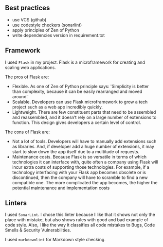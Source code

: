 ## Best practices

- use VCS (github)
- use codestyle checkers (sonarlint)
- apply principles of Zen of Python
- write dependencies version in requirement.txt

## Framework

I used `Flask` in my project.  Flask is a microframework for creating and scaling web applications.

The pros of Flask are:

- Flexible. As one of  Zen of Python principle says: 'Simplicity is better than complexity, because it can be easily rearranged and moved around.'
- Scalable. Developers can use Flask microframework to grow a tech project such as a web app incredibly quickly.
- Lightweight. There are few constituent parts that need to be assembled and reassembled, and it doesn’t rely on a large number of extensions to function. This design gives developers a certain level of control.

The cons of Flask are:

- Not a lot of tools. Developers will have to manually add extensions such as libraries. And, if developer add a huge number of extensions, it may start to slow down the app itself due to a multitude of requests.
- Maintenance costs. Because Flask is so versatile in terms of which technologies it can interface with, quite often a company using Flask will incur extra costs of supporting those technologies. For example, if a technology interfacing with your Flask app becomes obsolete or is discontinued, then the company will have to scramble to find a new compatible one. The more complicated the app becomes, the higher the potential maintenance and implementation costs

## Linters

I used `SonarLint`. I chose this linter because I like that it shows not only the place with mistake,
but also shows rules with good and bad example of code style. Also, I like the way it classifies all code mistakes to
Bugs, Code Smells & Security Vulnerabilities.

I used `markdownlint` for Markdown style checking.